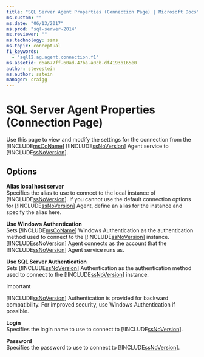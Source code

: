 ```yaml
---
title: "SQL Server Agent Properties (Connection Page) | Microsoft Docs"
ms.custom: ""
ms.date: "06/13/2017"
ms.prod: "sql-server-2014"
ms.reviewer: ""
ms.technology: ssms
ms.topic: conceptual
f1_keywords: 
  - "sql12.ag.agent.connection.f1"
ms.assetid: d6a677ff-60ad-47ba-a0cb-df4193b165e0
author: stevestein
ms.author: sstein
manager: craigg
---
```

# SQL Server Agent Properties (Connection Page)
  Use this page to view and modify the settings for the connection from the [!INCLUDE[msCoName](../../includes/msconame-md.md)] [!INCLUDE[ssNoVersion](../../includes/ssnoversion-md.md)] Agent service to [!INCLUDE[ssNoVersion](../../includes/ssnoversion-md.md)].  
  
## Options  
 **Alias local host server**  
 Specifies the alias to use to connect to the local instance of [!INCLUDE[ssNoVersion](../../includes/ssnoversion-md.md)]. If you cannot use the default connection options for [!INCLUDE[ssNoVersion](../../includes/ssnoversion-md.md)] Agent, define an alias for the instance and specify the alias here.  
  
 **Use Windows Authentication**  
 Sets [!INCLUDE[msCoName](../../includes/msconame-md.md)] Windows Authentication as the authentication method used to connect to the [!INCLUDE[ssNoVersion](../../includes/ssnoversion-md.md)] instance. [!INCLUDE[ssNoVersion](../../includes/ssnoversion-md.md)] Agent connects as the account that the [!INCLUDE[ssNoVersion](../../includes/ssnoversion-md.md)] Agent service runs as.  
  
 **Use SQL Server Authentication**  
 Sets [!INCLUDE[ssNoVersion](../../includes/ssnoversion-md.md)] Authentication as the authentication method used to connect to the [!INCLUDE[ssNoVersion](../../includes/ssnoversion-md.md)] instance.  
  
> [!IMPORTANT]  
>  [!INCLUDE[ssNoVersion](../../includes/ssnoversion-md.md)] Authentication is provided for backward compatibility. For improved security, use Windows Authentication if possible.  
  
 **Login**  
 Specifies the login name to use to connect to [!INCLUDE[ssNoVersion](../../includes/ssnoversion-md.md)].  
  
 **Password**  
 Specifies the password to use to connect to [!INCLUDE[ssNoVersion](../../includes/ssnoversion-md.md)].  
  
  
